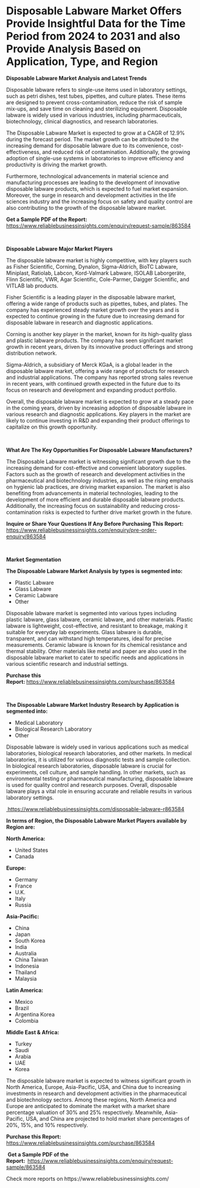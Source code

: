 <p><h1>Disposable Labware Market Offers Provide Insightful Data for the Time Period from 2024 to 2031 and also Provide Analysis Based on Application, Type, and Region</h1></p><p><strong>Disposable Labware Market Analysis and Latest Trends</strong></p>
<p><p>Disposable labware refers to single-use items used in laboratory settings, such as petri dishes, test tubes, pipettes, and culture plates. These items are designed to prevent cross-contamination, reduce the risk of sample mix-ups, and save time on cleaning and sterilizing equipment. Disposable labware is widely used in various industries, including pharmaceuticals, biotechnology, clinical diagnostics, and research laboratories.</p><p>The Disposable Labware Market is expected to grow at a CAGR of 12.9% during the forecast period. The market growth can be attributed to the increasing demand for disposable labware due to its convenience, cost-effectiveness, and reduced risk of contamination. Additionally, the growing adoption of single-use systems in laboratories to improve efficiency and productivity is driving the market growth.</p><p>Furthermore, technological advancements in material science and manufacturing processes are leading to the development of innovative disposable labware products, which is expected to fuel market expansion. Moreover, the surge in research and development activities in the life sciences industry and the increasing focus on safety and quality control are also contributing to the growth of the disposable labware market.</p></p>
<p><strong>Get a Sample PDF of the Report:&nbsp;</strong> <a href="https://www.reliablebusinessinsights.com/enquiry/request-sample/863584">https://www.reliablebusinessinsights.com/enquiry/request-sample/863584</a></p>
<p>&nbsp;</p>
<p><strong>Disposable Labware Major Market Players</strong></p>
<p><p>The disposable labware market is highly competitive, with key players such as Fisher Scientific, Corning, Dynalon, Sigma-Aldrich, BioTC Labware, Miniplast, Ratiolab, Labcon, Kord-Valmark Labware, ISOLAB Laborgeräte, Flinn Scientific, VWR, Agar Scientific, Cole-Parmer, Daigger Scientific, and VITLAB lab products. </p><p>Fisher Scientific is a leading player in the disposable labware market, offering a wide range of products such as pipettes, tubes, and plates. The company has experienced steady market growth over the years and is expected to continue growing in the future due to increasing demand for disposable labware in research and diagnostic applications.</p><p>Corning is another key player in the market, known for its high-quality glass and plastic labware products. The company has seen significant market growth in recent years, driven by its innovative product offerings and strong distribution network.</p><p>Sigma-Aldrich, a subsidiary of Merck KGaA, is a global leader in the disposable labware market, offering a wide range of products for research and industrial applications. The company has reported strong sales revenue in recent years, with continued growth expected in the future due to its focus on research and development and expanding product portfolio.</p><p>Overall, the disposable labware market is expected to grow at a steady pace in the coming years, driven by increasing adoption of disposable labware in various research and diagnostic applications. Key players in the market are likely to continue investing in R&D and expanding their product offerings to capitalize on this growth opportunity.</p></p>
<p>&nbsp;</p>
<p><strong>What Are The Key Opportunities For Disposable Labware Manufacturers?</strong></p>
<p><p>The Disposable Labware market is witnessing significant growth due to the increasing demand for cost-effective and convenient laboratory supplies. Factors such as the growth of research and development activities in the pharmaceutical and biotechnology industries, as well as the rising emphasis on hygienic lab practices, are driving market expansion. The market is also benefiting from advancements in material technologies, leading to the development of more efficient and durable disposable labware products. Additionally, the increasing focus on sustainability and reducing cross-contamination risks is expected to further drive market growth in the future.</p></p>
<p><strong>Inquire or Share Your Questions If Any Before Purchasing This Report:</strong> <a href="https://www.reliablebusinessinsights.com/enquiry/pre-order-enquiry/863584">https://www.reliablebusinessinsights.com/enquiry/pre-order-enquiry/863584</a></p>
<p>&nbsp;</p>
<p><strong>Market Segmentation</strong></p>
<p><strong>The Disposable Labware Market Analysis by types is segmented into:</strong></p>
<p><ul><li>Plastic Labware</li><li>Glass Labware</li><li>Ceramic Labware</li><li>Other</li></ul></p>
<p><p>Disposable labware market is segmented into various types including plastic labware, glass labware, ceramic labware, and other materials. Plastic labware is lightweight, cost-effective, and resistant to breakage, making it suitable for everyday lab experiments. Glass labware is durable, transparent, and can withstand high temperatures, ideal for precise measurements. Ceramic labware is known for its chemical resistance and thermal stability. Other materials like metal and paper are also used in the disposable labware market to cater to specific needs and applications in various scientific research and industrial settings.</p></p>
<p><strong>Purchase this Report:&nbsp;</strong><a href="https://www.reliablebusinessinsights.com/purchase/863584">https://www.reliablebusinessinsights.com/purchase/863584</a></p>
<p>&nbsp;</p>
<p><strong>The Disposable Labware Market Industry Research by Application is segmented into:</strong></p>
<p><ul><li>Medical Laboratory</li><li>Biological Research Laboratory</li><li>Other</li></ul></p>
<p><p>Disposable labware is widely used in various applications such as medical laboratories, biological research laboratories, and other markets. In medical laboratories, it is utilized for various diagnostic tests and sample collection. In biological research laboratories, disposable labware is crucial for experiments, cell culture, and sample handling. In other markets, such as environmental testing or pharmaceutical manufacturing, disposable labware is used for quality control and research purposes. Overall, disposable labware plays a vital role in ensuring accurate and reliable results in various laboratory settings.</p></p>
<p><a href="https://www.reliablebusinessinsights.com/disposable-labware-r863584">&nbsp;https://www.reliablebusinessinsights.com/disposable-labware-r863584</a></p>
<p><strong>In terms of Region, the Disposable Labware Market Players available by Region are:</strong></p>
<p>
    <p> <strong> North America: </strong>
        <ul>
            <li>United States</li>
            <li>Canada</li>
        </ul>
        </p> 
    <p> <strong> Europe: </strong>
        <ul>
            <li>Germany</li>
            <li>France</li>
            <li>U.K.</li>
            <li>Italy</li>
            <li>Russia</li>
        </ul>
        </p> 
    <p> <strong> Asia-Pacific: </strong>
        <ul>
            <li>China</li>
            <li>Japan</li>
            <li>South Korea</li>
            <li>India</li>
            <li>Australia</li>
            <li>China Taiwan</li>
            <li>Indonesia</li>
            <li>Thailand</li>
            <li>Malaysia</li>
        </ul>
        </p> 
    <p> <strong> Latin America: </strong>
        <ul>
            <li>Mexico</li>
            <li>Brazil</li>
            <li>Argentina Korea</li>
            <li>Colombia</li>
        </ul>
        </p> 
    <p> <strong> Middle East & Africa: </strong>
        <ul>
            <li>Turkey</li>
            <li>Saudi</li>
            <li>Arabia</li>
            <li>UAE</li>
            <li>Korea</li>
        </ul>
    </p>
    </p>
<p><p>The disposable labware market is expected to witness significant growth in North America, Europe, Asia-Pacific, USA, and China due to increasing investments in research and development activities in the pharmaceutical and biotechnology sectors. Among these regions, North America and Europe are anticipated to dominate the market with a market share percentage valuation of 30% and 25% respectively. Meanwhile, Asia-Pacific, USA, and China are projected to hold market share percentages of 20%, 15%, and 10% respectively.</p></p>
<p><strong>Purchase this Report: </strong><a href="https://www.reliablebusinessinsights.com/purchase/863584">https://www.reliablebusinessinsights.com/purchase/863584</a></p>
<p>&nbsp;<strong>Get a Sample PDF of the Report:&nbsp;&nbsp;</strong><a href="https://www.reliablebusinessinsights.com/enquiry/request-sample/863584">https://www.reliablebusinessinsights.com/enquiry/request-sample/863584</a></p>
<p><strong></strong></p>
<p>Check more reports on https://www.reliablebusinessinsights.com/</p>